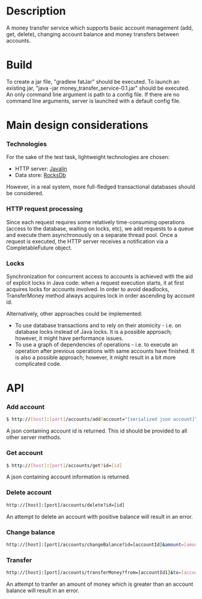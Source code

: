 # Description

A money transfer service which supports basic account management (add, get, delete), changing account balance and money transfers between accounts.

# Build

To create a jar file, "gradlew fatJar" should be executed.
To launch an existing jar, "java -jar money_transfer_service-0.1.jar" should be executed.
An only command line argument is path to a config file. If there are no command line arguments, server is
launched with a default config file.

# Main design considerations

### Technologies
For the sake of the test task, lightweight technologies are chosen:
* HTTP server: [Javalin](https://javalin.io/)
* Data store: [RocksDb](https://rocksdb.org/)

However, in a real system, more full-fledged transactional databases should be considered.

### HTTP request processing

Since each request requires some relatively time-consuming operations (access to the database, waiting on locks, etc), we add requests to a queue and execute them asynchronously on a separate thread pool. Once a request is executed, the HTTP server receives a notification via a CompletableFuture object.

### Locks

Synchronization for concurrent access to accounts is achieved with the aid of explicit locks in Java code: when a request execution starts, it at first acquires locks for accounts involved. In order to avoid deadlocks, TransferMoney method always acquires lock in order ascending by account id.

Alternatively, other approaches could be implemented:
* To use database transactions and to rely on their atomicity - i.e. on database locks instead of Java locks. It is a possible approach; however, it might have performance issues.
* To use a graph of dependencies of operations - i.e. to execute an operation after previous operations with same accounts have finished. It is also a possible approach; however, it might result in a bit more complicated code.

# API

### Add account
```sh
$ http://[host]:[port]/accounts/add?account="[serialized json account]"
```
A json containing account id is returned. This id should be provided to all other server methods.

### Get account
```sh
$ http://[host]:[port]/accounts/get?id=[id]
```
A json containing account information is returned.

### Delete account
```sh
http://[host]:[port]/accounts/delete?id=[id]
```
An attempt to delete an account with positive balance will result in an error.

### Change balance
```sh
http://[host]:[port]/accounts/changeBalance?id=[accountId]&amount=[amount]
```

### Transfer
```sh
http://[host]:[port]/accounts/transferMoney?from=[accountId1]&to=[accountId2]&amount=[amount]
```
An attempt to tranfer an amount of money which is greater than an account balance will result in an error.
